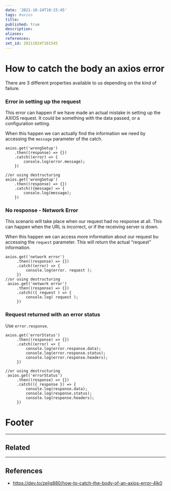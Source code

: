 ```yaml
---
date: '2021-10-24T10:15:45'
tags: #axios 
title: 
published: true
description:
aliases:
references:
zet_id: 20211024T101545
---
```


# How to catch the body an axios error

There are 3 different properties available to us depending on the kind of failure.

### Error in setting up the request

This error can happen if we have made an actual mistake in setting up the AXIOS request. It could be something with the data passed, or a configuration setting.

When this happen we can actually find the information we need by accessing the `message` parameter of the catch.  

```
axios.get('wrongSetup')
    .then((response) => {})
    .catch((error) => {
        console.log(error.message);
    })

//or using destructuring
axios.get('wrongSetup')
    .then((response) => {})
    .catch(({message) => {
        console.log(message);
    })
```

### No response - Network Error

This scenario will take place when our request had no response at all. This can happen when the URL is incorrect, or if the receiving server is down.

When this happen we can access more information about our request bu accessing the `request` parameter. This will return the actual “request” information.  

```
axios.get('network error')
     .then((response) => {})
     .catch((error) => {
         console.log(error. request );
     })
//or using destructuring
 axios.get('network error')
     .then((response) => {})
     .catch(({ request ) => {
         console.log( request );
     })
```

### Request returned with an error status

Use `error.response`.

```
axios.get('errorStatus')
     .then((response) => {})
     .catch((error) => { 
         console.log(error.response.data);  
         console.log(error.response.status);  
         console.log(error.response.headers); 
     })

//or using destructuring
 axios.get('errorStatus')
     .then((response) => {})
     .catch(({ response }) => { 
         console.log(response.data);  
         console.log(response.status);  
         console.log(response.headers);  
     })
```

# Footer

---
## Related

---

## References

- https://dev.to/zelig880/how-to-catch-the-body-of-an-axios-error-4lk0